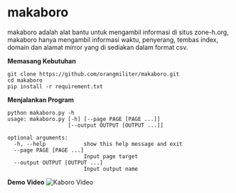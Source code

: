 # makaboro
makaboro adalah alat bantu untuk mengambil informasi di situs zone-h.org, makaboro hanya mengambil informasi waktu, penyerang, tembas index, domain dan alamat mirror yang di sediakan dalam format csv.

**Memasang Kebutuhan**
```
git clone https://github.com/orangmiliter/makaboro.git
cd makaboro
pip install -r requirement.txt
```
**Menjalankan Program**
```
python makaboro.py -h
usage: makaboro.py [-h] [--page PAGE [PAGE ...]]
                   [--output OUTPUT [OUTPUT ...]]

optional arguments:
  -h, --help            show this help message and exit
  --page PAGE [PAGE ...]
                        Input page target
  --output OUTPUT [OUTPUT ...]
                        Input output name

```
**Demo Video**
![Kaboro Video](https://youtu.be/EL1j92KXYrI)
